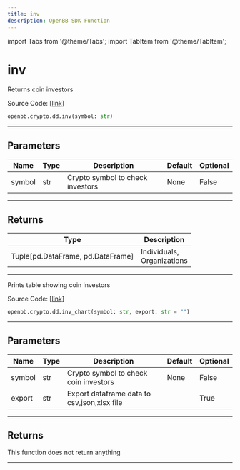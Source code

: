 ```yaml
---
title: inv
description: OpenBB SDK Function
---
```


import Tabs from '@theme/Tabs';
import TabItem from '@theme/TabItem';

# inv

<Tabs>
<TabItem value="model" label="Model" default>

Returns coin investors

Source Code: [[link](https://github.com/OpenBB-finance/OpenBBTerminal/tree/main/openbb_terminal/cryptocurrency/due_diligence/messari_model.py#L494)]

```python
openbb.crypto.dd.inv(symbol: str)
```

---

## Parameters

| Name | Type | Description | Default | Optional |
| ---- | ---- | ----------- | ------- | -------- |
| symbol | str | Crypto symbol to check investors | None | False |


---

## Returns

| Type | Description |
| ---- | ----------- |
| Tuple[pd.DataFrame, pd.DataFrame] | Individuals,<br/>Organizations |
---

</TabItem>
<TabItem value="view" label="Chart">

Prints table showing coin investors

Source Code: [[link](https://github.com/OpenBB-finance/OpenBBTerminal/tree/main/openbb_terminal/cryptocurrency/due_diligence/messari_view.py#L510)]

```python
openbb.crypto.dd.inv_chart(symbol: str, export: str = "")
```

---

## Parameters

| Name | Type | Description | Default | Optional |
| ---- | ---- | ----------- | ------- | -------- |
| symbol | str | Crypto symbol to check coin investors | None | False |
| export | str | Export dataframe data to csv,json,xlsx file |  | True |


---

## Returns

This function does not return anything

---

</TabItem>
</Tabs>
